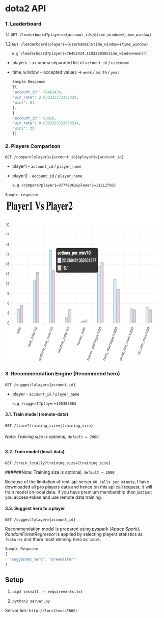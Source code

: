 # dota2 API

### 1. Leaderboard

1.1 `GET /leaderboard?players={account_ids}&time_window={time_window}`

1.2 `GET /leaderboard?players={usernames}&time_window={time_window}`

       e.g`/leaderboard?players=76482434,110228930&time_window=month`

* players - a comma separated list of `account_id` / `username`
* time_window - accepted values => `week` / `month` / `year`

    ```javascript
    Sample Response
    [{
    "account_id": 76482434,
    "win_rate": 2.033333333333333,
    "wins": 61
  },
  {
    "account_id": 88018,
    "win_rate": 0.8333333333333334,
    "wins": 25
  }]```

### 2. Players Comparison

`GET /compare?player1={account_id}&player2={account_id}`
* player1 - `account_id` / `player_name`
* player2 - `account_id` / `player_name`

      e.g /compare?player1=87776861&player2=112127585

`Sample response`
<img src="https://github.com/horizon23/dota2-recommender/blob/master/comparison.png" height="540" width="780">

### 3. Recommendation Engine (Recommend hero)

`GET /suggest?player={account_id}`
* player - `account_id` / `player_name`

      e.g /suggest?player=108383863

#### 3.1. Train model (remote-data)
`GET /train?training_size={training_size}`

###### Note: Training size is optional, `default = 2000`

#### 3.2. Train model (local-data)
`GET /train_locally?training_size={training_size}`

######Note: Training size is optional, `default = 2000`

Because of the limitation of rest-api server `60 calls per minute`, I have downloaded all pro players data and hence on this api call request, it will train model on local data.
If you have premium membership then just put you access-token and use remote data training.

#### 3.3. Suggest hero to a player
`GET /suggest?player={account_id}`

Recommendation model is prepared using pyspark *(Apace Spark)*, *RandomForestRegressor* is applied by selecting players statistics as `features` and there most winning hero as `label`.


```javascript
Sample Response
{
  "suggested_hero": "Brewmaster"
}
```
## Setup

1. `pip3 install -r requirements.txt`

2. `python3 server.py`

Server link: `http://localhost:5000/`
